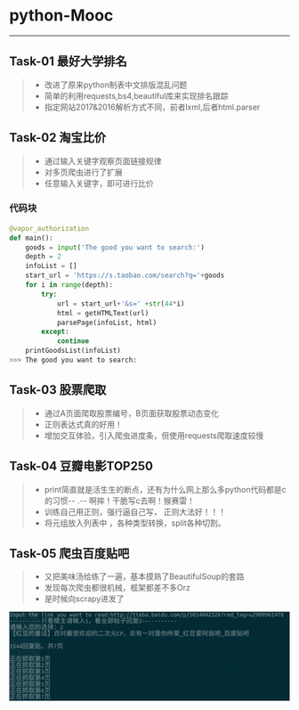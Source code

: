 # python-Mooc

------

## Task-01 最好大学排名
> * 改进了原来python制表中文排版混乱问题
> * 简单的利用requests,bs4,beautiful库来实现排名跟踪
> * 指定网站2017&2016解析方式不同，前者lxml,后者html.parser

## Task-02 淘宝比价
> * 通过输入关键字观察页面链接规律
> * 对多页爬虫进行了扩展
> * 任意输入关键字，即可进行比价

### 代码块
``` python
@vapor_authorization
def main():
	goods = input('The good you want to search:') 
	depth = 2
	infoList = []
	start_url = 'https://s.taobao.com/search?q='+goods
	for i in range(depth):
		try:
			url = start_url+'&s=' +str(44*i)
			html = getHTMLText(url)
			parsePage(infoList, html)
		except:
			continue
	printGoodsList(infoList)
>>> The good you want to search:


```
## Task-03 股票爬取
> * 通过A页面爬取股票编号，B页面获取股票动态变化
> * 正则表达式真的好用！
> * 增加交互体验，引入爬虫进度条，但使用requests爬取速度较慢 

## Task-04 豆瓣电影TOP250
> *  print简直就是活生生的断点，还有为什么网上那么多python代码都是c的习惯-- .-- 啊摔！干脆写c去啊！猴赛雷！
> * 训练自己用正则，强行逼自己写， 正则大法好！！！ 
> * 将元组放入列表中 ，各种类型转换，split各种切割。

## Task-05 爬虫百度贴吧
> *  又把美味汤给练了一遍，基本摸熟了BeautifulSoup的套路
> * 发现每次爬虫都很机械，框架都差不多Orz 
> * 是时候向scrapy进发了

![效果图](./baidu_tieba.png)
